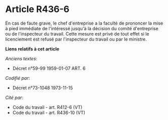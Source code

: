 # Article R436-6

En cas de faute grave, le chef d'entreprise a la faculté de prononcer la mise à pied immédiate de l'intéressé jusqu'à la
décision du comité d'entreprise ou de l'inspecteur du travail. Cette mesure est privé de tout effet si le licenciement est
refusé par l'inspecteur du travail ou par le ministre.

**Liens relatifs à cet article**

_Anciens textes_:

  - Décret n°59-99 1959-01-07 ART. 6

_Codifié par_:

  - Décret n°73-1048 1973-11-15

_Cité par_:

  - Code du travail - art. R412-6 (VT)
  - Code du travail - art. R436-10 (VT)
